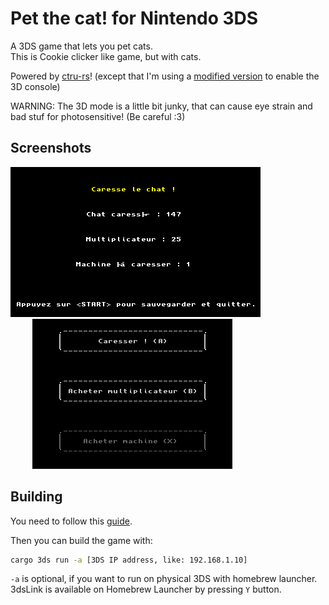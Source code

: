 # Pet the cat! for Nintendo 3DS

A 3DS game that lets you pet cats.  
This is Cookie clicker like game, but with cats.  

Powered by [ctru-rs](https://github.com/rust3ds/ctru-rs)! (except that I'm using a [modified version](https://github.com/Tom60-rust3ds/ctru-rs) to enable the 3D console)

WARNING: The 3D mode is a little bit junky, that can cause eye strain and bad stuf for photosensitive! (Be careful :3)

## Screenshots

![Top screenshots](docs/screenshots/Top-v0.3.0.bmp)  
&emsp;&emsp;&ensp;![Bottom screenshots](docs/screenshots/Bottom-v0.3.0.bmp)

## Building

You need to follow this [guide](https://github.com/rust3ds/ctru-rs/blob/master/ctru-rs/README.md).

Then you can build the game with:
```cmd
cargo 3ds run -a [3DS IP address, like: 192.168.1.10]
```
`-a` is optional, if you want to run on physical 3DS with homebrew launcher.
3dsLink is available on Homebrew Launcher by pressing `Y` button.
